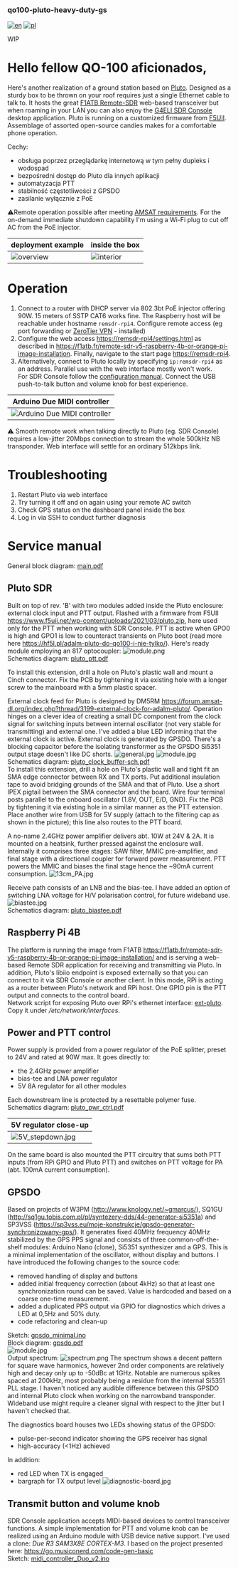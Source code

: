### qo100-pluto-heavy-duty-gs
[![en](https://img.shields.io/badge/lang-en-red.svg)](README.md)
[![pl](https://img.shields.io/badge/lang-pl-green.svg)](README.pl.md)

WIP

# Hello fellow QO-100 aficionados,
Here's another realization of a ground station based on <a href="https://wiki.analog.com/university/tools/pluto/hacking/hardware#revision_b" target="_blank">Pluto</a>. Designed as a sturdy box to be thrown on your roof requires just a single Ethernet cable to talk to. It hosts the great <a href="https://github.com/F1ATB/Remote-SDR" target="_blank">F1ATB Remote-SDR</a> web-based transceiver but when roaming in your LAN you can also enjoy the <a href="https://www.sdr-radio.com/console" target="_blank">G4ELI SDR Console</a> desktop application. Pluto is running on a customized firmware from <a href="https://www.f5uii.net/wp-content/uploads/2021/03/pluto.zip" target="_blank">F5UII</a>. Assemblage of assorted open-source candies makes for a comfortable phone operation.

Cechy:
- obsługa poprzez przeglądarkę internetową w tym pełny dupleks i wodospad
- bezpośredni dostęp do Pluto dla innych aplikacji
- automatyzacja PTT
- stabilność częstotliwości z GPSDO
- zasilanie wyłącznie z PoE

:warning:Remote operation possible after meeting <a href="https://forum.amsat-dl.org/index.php?thread/3234-remote-operation-via-qo-100/" target="_blank">AMSAT requirements</a>. For the on-demand immediate shutdown capability I'm using a Wi-Fi plug to cut off AC from the PoE injector.

| deployment example               | inside the box |
|----------------------------------|----------|
| ![overview](pics/deployment.jpg) | ![interior](pics/opened-front.jpg) |


# Operation
1. Connect to a router with DHCP server via 802.3bt PoE injector offering 90W. 15 meters of SSTP CAT6 works fine. The Raspberry host will be reachable under hostname `remsdr-rpi4`. Configure remote access (eg port forwarding or <a href="https://www.zerotier.com" target="_blank">ZeroTier VPN</a> - installed)
2. Configure the web access <a href="https://remsdr-rpi4/settings.html"  target="_blank">https://remsdr-rpi4/settings.html</a> as described in <a href="https://f1atb.fr/remote-sdr-v5-raspberry-4b-or-orange-pi-image-installation/" target="_blank">https://f1atb.fr/remote-sdr-v5-raspberry-4b-or-orange-pi-image-installation</a>. Finally, navigate to the start page <a href="https://remsdr-rpi4" target="_blank">https://remsdr-rpi4</a>.
3. Alternatively, connect to Pluto locally by specifying `ip:remsdr-rpi4` as an address. Parallel use with the web interface mostly won't work.\
 For SDR Console follow the <a href="https://www.sdr-radio.com/EsHail-2" target="_blank">configuration manual</a>. Connect the USB push-to-talk button and volume knob for best experience.
 
| Arduino Due MIDI controller      |
|----------------------------------|
| ![Arduino Due MIDI controller](sw-midi-ctrl/ptt-vol.jpg) |

:warning: Smooth remote work when talking directly to Pluto (eg. SDR Console) requires a low-jitter 20Mbps connection to stream the whole 500kHz NB transponder. Web interface will settle for an ordinary 512kbps link.

# Troubleshooting
1. Restart Pluto via web interface
2. Try turning it off and on again using your remote AC switch
3. Check GPS status on the dashboard panel inside the box
4. Log in via SSH to conduct further diagnosis

# Service manual
General block diagram: [main.pdf](hw-block-diagrams/main.pdf)

## Pluto SDR
Built on top of rev. 'B' with two modules added inside the Pluto enclosure: external clock input and PTT output. Flashed with a firmware from F5UII https://www.f5uii.net/wp-content/uploads/2021/03/pluto.zip, here used only for the PTT when working with SDR Console. PTT is active when GPO0 is high and GPO1 is low to counteract transients on Pluto boot (read more here https://hf5l.pl/adalm-pluto-do-qo100-i-nie-tylko/). Here's ready module employing an 817 optocoupler: ![module.png](hw-pluto-ptt/module.png) \
Schematics diagram: [pluto_ptt.pdf](hw-pluto-ptt/pluto_ptt.pdf)

To install this extension, drill a hole on Pluto's plastic wall and mount a Cinch connector. Fix the PCB by tightening it via existing hole with a longer screw to the mainboard with a 5mm plastic spacer.

External clock feed for Pluto is designed by DM5RM https://forum.amsat-dl.org/index.php?thread/3199-external-clock-for-adalm-pluto/. Operation hinges on a clever idea of creating a small DC component from the clock signal for switching inputs between internal oscillator (not very stable for transmitting) and external one. I've added a blue LED informing that the external clock is active. External clock is generated by GPSDO. There's a blocking capacitor before the isolating transformer as the GPSDO Si5351 output stage doesn't like DC shorts.
![general.jpg](hw-pluto-ext-clock/general.jpg)
![module.jpg](hw-pluto-ext-clock/module.jpg)
Schematics diagram: [pluto_clock_buffer-sch.pdf](hw-pluto-ext-clock/pluto_clock_buffer-sch.pdf) \
To install this extension, drill a hole on Pluto's plastic wall and tight fit an SMA edge connector between RX and TX ports. Put additional insulation tape to avoid bridging grounds of the SMA and that of Pluto. Use a short IPEX pigtail between the SMA connector and the board. Wire four terminal posts parallel to the onboard oscillator (1.8V, OUT, E/D, GND). Fix the PCB by tightening it via existing hole in a similar manner as the PTT extension. Place another wire from USB for 5V supply (attach to the filtering cap as shown in the picture); this line also routes to the PTT board.

A no-name 2.4GHz power amplifier delivers abt. 10W at 24V & 2A. It is mounted on a heatsink, further pressed against the enclosure wall. Internally it comprises three stages: SAW filter, MMIC pre-amplifier, and final stage with a directional coupler for forward power measurement. PTT powers the MMIC and biases the final stage hence the ~90mA current consumption.
![13cm_PA.jpg](pics/13cm_PA.jpg)

Receive path consists of an LNB and the bias-tee. I have added an option of switching LNA voltage for H/V polarisation control, for future wideband use.
![biastee.jpg](hw-biastee-lna/biastee.jpg) \
Schematics diagram: [pluto_biastee.pdf](hw-biastee-lna/pluto_biastee.pdf)

## Raspberry Pi 4B
The platform is running the image from F1ATB https://f1atb.fr/remote-sdr-v5-raspberry-4b-or-orange-pi-image-installation/ and is serving a web-based Remote SDR application for receiving and transmitting via Pluto. In addition, Pluto's libiio endpoint is exposed externally so that you can connect to it via SDR Console or another client. In this mode, RPi is acting as a router between Pluto's network and RPi host. One GPIO pin is the PTT output and connects to the control board. \
Network script for exposing Pluto over RPi's ethernet interface: [ext-pluto](scripts/ext-pluto). Copy it under _/etc/network/interfaces_.

## Power and PTT control
Power supply is provided from a power regulator of the PoE splitter, preset to 24V and rated at 90W max. It goes directly to:
- the 2.4GHz power amplifier
- bias-tee and LNA power regulator
- 5V 8A regulator for all other modules

Each downstream line is protected by a resettable polymer fuse. \
Schematics diagram: [pluto_pwr_ctrl.pdf](hw-psu-ctrl/pluto_pwr_ctrl.pdf) 

| 5V regulator close-up                           |
|-------------------------------------------------|
| ![5V_stepdown.jpg](hw-psu-ctrl/5V_stepdown.jpg) |

On the same board is also mounted the PTT circuitry that sums both PTT inputs (from RPi GPIO and Pluto PTT) and switches on PTT voltage for PA (abt. 100mA current consumption).

## GPSDO
Based on projects of W3PM (http://www.knology.net/~gmarcus/), SQ1GU (http://sq1gu.tobis.com.pl/pl/syntezery-dds/44-generator-si5351a) and SP3VSS (https://sp3vss.eu/moje-konstrukcje/gpsdo-generator-synchronizowany-gps/).
It generates fixed 40MHz frequency 40MHz stabilized by the GPS PPS signal and consists of three common-off-the-shelf modules: Arduino Nano (clone), Si5351 synthesizer and a GPS.
This is a minimal implementation of the oscillator, without display and buttons. I have introduced the following changes to the source code:
- removed handling of display and buttons
- added initial frequency correction (about 4kHz) so that at least one synchronization round can be saved. Value is hardcoded and based on a coarse one-time measurement.
- added a duplicated PPS output via GPIO for diagnostics which drives a LED at 0,5Hz and 50% duty.
- code refactoring and clean-up

Sketch: [gpsdo_minimal.ino](hw-gpsdo/gpsdo_minimal.ino) \
Block diagram: [gpsdo.pdf](hw-gpsdo/gpsdo.pdf) \
![module.jpg](hw-gpsdo/module.jpg) \
Output spectrum: ![spectrum.png](hw-gpsdo/spectrum.png)
The spectrum shows a decent pattern for square wave harmonics, however 2nd order components are relatively high and decay only up to -50dBc at 1GHz. Notable are numerous spikes spaced at 200kHz, most probably being a residue from the internal Si5351 PLL stage. I haven't noticed any audible difference between this GPSDO and internal Pluto clock when working on the narrowband transponder. Wideband use might require a cleaner signal with respect to the jitter but I haven't checked that.

The diagnostics board houses two LEDs showing status of the GPSDO:
- pulse-per-second indicator showing the GPS receiver has signal
- high-accuracy (<1Hz) achieved

In addition:
- red LED when TX is engaged
- bargraph for TX output level
![diagnostic-board.jpg](hw-diagnostics/diagnostic-board.jpg)

## Transmit button and volume knob
SDR Console application accepts MIDI-based devices to control transceiver functions. A simple implementation for PTT and volume knob can be realized using an Arduino module with USB device native support. I've used a clone: _Due R3 SAM3X8E CORTEX-M3_. 
I based on the project presented here: https://go.musiconerd.com/code-gen-basic \
Sketch: [midi_controller_Duo_v2.ino](sw-midi-ctrl%2Fmidi_controller_Duo_v2/midi_controller_Duo_v2.ino)
